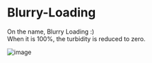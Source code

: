 # Blurry-Loading

On the name, Blurry Loading :)
<br>
When it is 100%, the turbidity is reduced to zero.

![image](https://user-images.githubusercontent.com/92387865/155809683-fa560b4f-2c96-4cf7-82b8-3aedb7e5469e.png)
